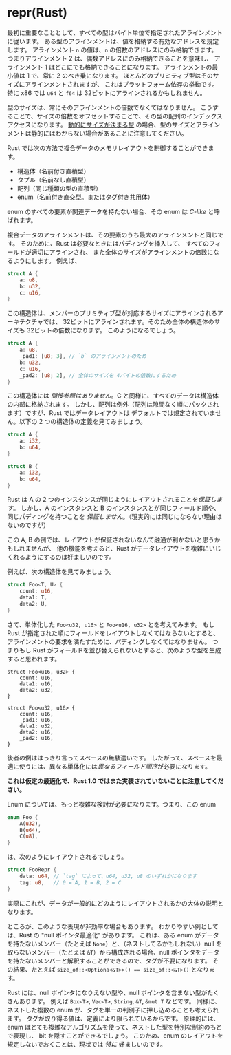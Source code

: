 # repr(Rust)

<!--
First and foremost, all types have an alignment specified in bytes. The
alignment of a type specifies what addresses are valid to store the value at. A
value of alignment `n` must only be stored at an address that is a multiple of
`n`. So alignment 2 means you must be stored at an even address, and 1 means
that you can be stored anywhere. Alignment is at least 1, and always a power of
2. Most primitives are generally aligned to their size, although this is
platform-specific behavior. In particular, on x86 `u64` and `f64` may be only
aligned to 32 bits.
-->

最初に重要なこととして、すべての型はバイト単位で指定されたアラインメントに従います。
ある型のアラインメントは、値を格納する有効なアドレスを規定します。
アラインメント `n` の値は、`n` の倍数のアドレスにのみ格納できます。
つまりアラインメント 2 は、偶数アドレスにのみ格納できることを意味し、
アラインメント 1 はどこにでも格納できることになります。
アラインメントの最小値は 1 で、常に 2 のべき乗になります。
ほとんどのプリミティブ型はそのサイズにアラインメントされますが、
これはプラットフォーム依存の挙動です。
特に x86 では `u64` と `f64` は 32ビットにアラインされるかもしれません。

<!--
A type's size must always be a multiple of its alignment. This ensures that an
array of that type may always be indexed by offsetting by a multiple of its
size. Note that the size and alignment of a type may not be known
statically in the case of [dynamically sized types][dst].
-->

型のサイズは、常にそのアラインメントの倍数でなくてはなりません。
こうすることで、サイズの倍数をオフセットすることで、その型の配列のインデックスアクセスになります。
[動的にサイズが決まる型][dst] の場合、型のサイズとアラインメントは静的にはわからない場合があることに注意してください。

<!--
Rust gives you the following ways to lay out composite data:
-->

Rust では次の方法で複合データのメモリレイアウトを制御することができます。

<!--
* structs (named product types)
* tuples (anonymous product types)
* arrays (homogeneous product types)
* enums (named sum types -- tagged unions)
-->

* 構造体（名前付き直積型）
* タプル（名前なし直積型）
* 配列（同じ種類の型の直積型）
* enum（名前付き直交型。またはタグ付き共用体）

<!--
An enum is said to be *C-like* if none of its variants have associated data.
-->

enum のすべての要素が関連データを持たない場合、その enum は *C-like* と呼ばれます。

<!--
Composite structures will have an alignment equal to the maximum
of their fields' alignment. Rust will consequently insert padding where
necessary to ensure that all fields are properly aligned and that the overall
type's size is a multiple of its alignment. For instance:
-->

複合データのアラインメントは、その要素のうち最大のアラインメントと同じです。
そのために、Rust は必要なときにはパディングを挿入して、
すべてのフィールドが適切にアラインされ、
また全体のサイズがアラインメントの倍数になるようにします。
例えば、

```rust
struct A {
    a: u8,
    b: u32,
    c: u16,
}
```

<!--
will be 32-bit aligned on an architecture that aligns these primitives to their
respective sizes. The whole struct will therefore have a size that is a multiple
of 32-bits. It will potentially become:
-->

この構造体は、メンバーのプリミティブ型が対応するサイズにアラインされるアーキテクチャでは、
32ビットにアラインされます。そのため全体の構造体のサイズも 32ビットの倍数になります。
このようになるでしょう。

```rust
struct A {
    a: u8,
    _pad1: [u8; 3], // `b` のアラインメントのため
    b: u32,
    c: u16,
    _pad2: [u8; 2], // 全体のサイズを 4バイトの倍数にするため
}
```

<!--
There is *no indirection* for these types; all data is stored within the struct,
as you would expect in C. However with the exception of arrays (which are
densely packed and in-order), the layout of data is not by default specified in
Rust. Given the two following struct definitions:
-->

この構造体には *間接参照はありません*。C と同様に、すべてのデータは構造体の内部に格納されます。
しかし、配列は例外（配列は隙間なく順にパックされます）ですが、Rust ではデータレイアウトは
デフォルトでは規定されていません。以下の 2 つの構造体の定義を見てみましょう。

```rust
struct A {
    a: i32,
    b: u64,
}

struct B {
    a: i32,
    b: u64,
}
```

<!--
Rust *does* guarantee that two instances of A have their data laid out in
exactly the same way. However Rust *does not* currently guarantee that an
instance of A has the same field ordering or padding as an instance of B, though
in practice there's no reason why they wouldn't.
-->

Rust は A の 2 つのインスタンスが同じようにレイアウトされることを*保証します*。
しかし、A のインスタンスと B のインスタンスとが同じフィールド順や、同じパディングを持つことを
*保証しません*。（現実的には同じにならない理由はないのですが）

<!--
With A and B as written, this point would seem to be pedantic, but several other
features of Rust make it desirable for the language to play with data layout in
complex ways.
-->

この A, B の例では、レイアウトが保証されないなんて融通が利かないと思うかもしれませんが、
他の機能を考えると、Rust がデータレイアウトを複雑にいじくれるようにするのは好ましいのです。

<!--
For instance, consider this struct:
-->

例えば、次の構造体を見てみましょう。

```rust
struct Foo<T, U> {
    count: u16,
    data1: T,
    data2: U,
}
```

<!--
Now consider the monomorphizations of `Foo<u32, u16>` and `Foo<u16, u32>`. If
Rust lays out the fields in the order specified, we expect it to pad the
values in the struct to satisfy their alignment requirements. So if Rust
didn't reorder fields, we would expect it to produce the following:
-->

さて、単体化した `Foo<u32, u16>` と `Foo<u16, u32>` とを考えてみます。
もし Rust が指定された順にフィールドをレイアウトしなくてはならないとすると、
アラインメントの要求を満たすために、パディングしなくてはなりません。
つまりもし Rust がフィールドを並び替えられないとすると、次のような型を生成すると思われます。

```rust,ignore
struct Foo<u16, u32> {
    count: u16,
    data1: u16,
    data2: u32,
}

struct Foo<u32, u16> {
    count: u16,
    _pad1: u16,
    data1: u32,
    data2: u16,
    _pad2: u16,
}
```

<!--
The latter case quite simply wastes space. An optimal use of space therefore
requires different monomorphizations to have *different field orderings*.
-->

後者の例ははっきり言ってスペースの無駄遣いです。
したがって、スペースを最適に使うには、異なる単体化には*異なるフィールド順序*が必要になります。

<!--
**Note: this is a hypothetical optimization that is not yet implemented in Rust
1.0**
-->

**これは仮定の最適化で、Rust 1.0 ではまた実装されていないことに注意してください。**

<!--
Enums make this consideration even more complicated. Naively, an enum such as:
-->

Enum については、もっと複雑な検討が必要になります。つまり、この enum

```rust
enum Foo {
    A(u32),
    B(u64),
    C(u8),
}
```

<!--
would be laid out as:
-->

は、次のようにレイアウトされるでしょう。

```rust
struct FooRepr {
    data: u64, // `tag` によって、u64, u32, u8 のいずれかになります
    tag: u8,   // 0 = A, 1 = B, 2 = C
}
```

<!--
And indeed this is approximately how it would be laid out in general (modulo the
size and position of `tag`).
-->

実際にこれが、データが一般的にどのようにレイアウトされるかの大体の説明となります。

<!--
However there are several cases where such a representation is inefficient. The
classic case of this is Rust's "null pointer optimization": an enum consisting
of a single outer unit variant (e.g. `None`) and a (potentially nested) non-
nullable pointer variant (e.g. `&T`) makes the tag unnecessary, because a null
pointer value can safely be interpreted to mean that the unit variant is chosen
instead. The net result is that, for example, `size_of::<Option<&T>>() ==
size_of::<&T>()`.
-->

ところが、このような表現が非効率な場合もあります。
わかりやすい例としては、Rust の "null ポインタ最適化" があります。
これは、ある enum がデータを持たないメンバー（たとえば `None`）と、（ネストしてるかもしれない）null を取らないメンバー（たとえば `&T`）から構成される場合、null ポインタをデータを持たないメンバーと解釈することができるので、タグが不要になります。
その結果、たとえば `size_of::<Optiona<&T>>() == size_of::<&T>()` となります。

<!--
There are many types in Rust that are, or contain, non-nullable pointers such as
`Box<T>`, `Vec<T>`, `String`, `&T`, and `&mut T`. Similarly, one can imagine
nested enums pooling their tags into a single discriminant, as they are by
definition known to have a limited range of valid values. In principle enums could
use fairly elaborate algorithms to cache bits throughout nested types with
special constrained representations. As such it is *especially* desirable that
we leave enum layout unspecified today.
-->

Rust には、null ポインタになりえない型や、null ポインタを含まない型がたくさんあります。
例えば `Box<T>`, `Vec<T>`, `String`, `&T`, `&mut T` などです。
同様に、ネストした複数の enum が、タグを単一の判別子に押し込めることも考えられます。
タグが取り得る値は、定義により限られているからです。
原理的には、enum はとても複雑なアルゴリズムを使って、ネストした型を特別な制約のもとで表現し、
bit を隠すことができるでしょう。
このため、enum のレイアウトを規定しないでおくことは、現状では *特に* 好ましいのです。


[dst]: exotic-sizes.html#dynamically-sized-types-dsts
